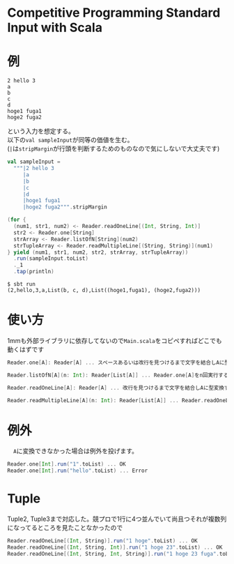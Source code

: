 # Competitive Programming Standard Input with Scala
# 例
```
2 hello 3
a
b
c
d
hoge1 fuga1
hoge2 fuga2
```
という入力を想定する。  
以下の`val sampleInput`が同等の価値を生む。  
(`|`は`stripMargin`が行頭を判断するためのものなので気にしないで大丈夫です)
```scala
val sampleInput =
  """|2 hello 3
     |a
     |b
     |c
     |d
     |hoge1 fuga1
     |hoge2 fuga2""".stripMargin

(for {
  (num1, str1, num2) <- Reader.readOneLine[(Int, String, Int)]
  str2 <- Reader.one[String]
  strArray <- Reader.listOfN[String](num2)
  strTupleArray <- Reader.readMultipleLine[(String, String)](num1)
} yield (num1, str1, num2, str2, strArray, strTupleArray))
  .run(sampleInput.toList)
  ._1
  .tap(println)
```
```shell
$ sbt run
(2,hello,3,a,List(b, c, d),List((hoge1,fuga1), (hoge2,fuga2)))
```
# 使い方
1mmも外部ライブラリに依存してないので`Main.scala`をコピペすればどこでも動くはずです
```scala
Reader.one[A]: Reader[A] ... スペースあるいは改行を見つけるまで文字を結合しAに型変換する

Reader.listOfN[A](n: Int): Reader[List[A]] ... Reader.one[A]をn回実行する

Reader.readOneLine[A]: Reader[A] ... 改行を見つけるまで文字を結合しAに型変換する

Reader.readMultipleLine[A](n: Int): Reader[List[A]] ... Reader.readOneLine[A]をn回実行する
```

# 例外
　`A`に変換できなかった場合は例外を投げます。
 ```scala
 Reader.one[Int].run("1".toList) ... OK
 Reader.one[Int].run("hello".toList) ... Error
 ```
 
 # Tuple
 Tuple2, Tuple3まで対応した。競プロで1行に4つ並んでいて尚且つそれが複数列になってるところを見たことなかったので
 ```scala
 Reader.readOneLine[(Int, String)].run("1 hoge".toList) ... OK
 Reader.readOneLine[(Int, String, Int)].run("1 hoge 23".toList) ... OK
 Reader.readOneLine[(Int, String, Int, String)].run("1 hoge 23 fuga".toList) ... NG: 未対応
 ```
